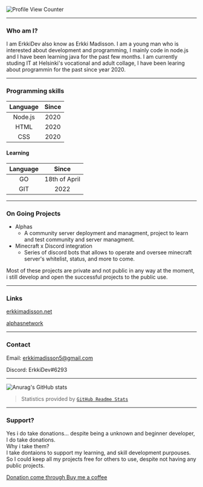![Profile View Counter](https://komarev.com/ghpvc/?username=erkkimadisson)

---

### Who am I?
I am ErkkiDev also know as Erkki Madisson.
I am a young man who is interested about development and programming, I mainly code in node.js and I have been learning java for the past few months.
I am currently studing IT at Helsinki's vocational and adult collage, I have been learing about programmin for the past since year 2020.

---
### Programming skills

| Language | Since |
|:--------:|:-----:|
|  Node.js |  2020 |
| HTML     | 2020  |
| CSS      | 2020  |

#### Learning

| Language | Since |
|:--------:|:-----:|
|  GO      |  18th of April |
| GIT | 2022 |

---
### On Going Projects

- Alphas
  - A community server deployment and managment, project to learn and test community and server managment.
- Minecraft x Discord integration
  - Series of discord bots that allows to operate and oversee minecraft server's whitelist, status, and more to come.


Most of these projects are private and not public in any way at the moment, i still develop and open the successful projects to the public use.

---
### Links

[erkkimadisson.net]

[alphasnetwork]



---
### Contact

Email: [erkkimadisson5@gmail.com]

Discord: ErkkiDev#6293

---
![Anurag's GitHub stats](https://github-readme-stats.vercel.app/api?username=erkkimadisson&show_icons=true)
> Statistics provided by [`GitHub Readme Stats`]
---
### Support?
Yes i do take donations... despite being a unknown and beginner developer, I do take donations.  
Why i take them?  
I take dontaions to support my learning, and skill development purpouses. So I could keep all my projects free for others to use, despite not having any public projects.

[Donation come through Buy me a coffee](https://www.buymeacoffee.com/ErkkiDev "Yeyyy you are at least considering of support :D")



[`GitHub Readme Stats`]: https://github.com/anuraghazra/github-readme-stats
[erkkimadisson5@gmail.com]: mailto:erkkimadisson5@gmail.com
[erkkimadisson.net]: https://erkkimadisson.net
[alphasnetwork]: https://alphasnetwork.fi
